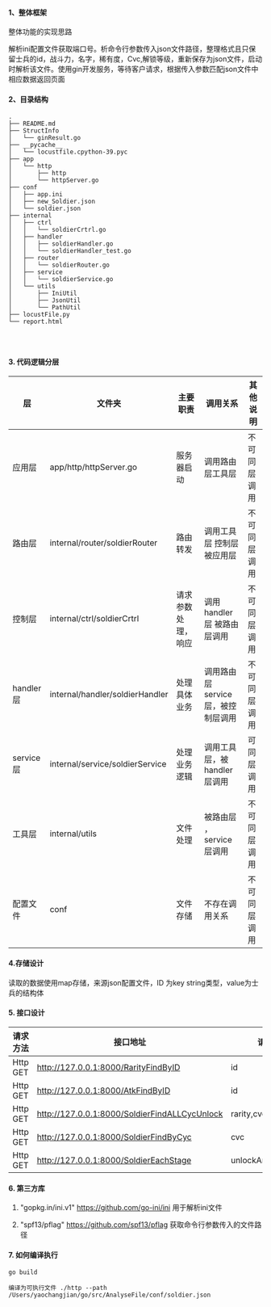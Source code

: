 #### 1、整体框架
整体功能的实现思路

解析ini配置文件获取端口号。析命令行参数传入json文件路径，整理格式且只保留士兵的id，战斗力，名字，稀有度，Cvc,解锁等级，重新保存为json文件，启动时解析该文件。使用gin开发服务，等待客户请求，根据传入参数匹配json文件中相应数据返回页面

#### 2、目录结构

```
.
├── README.md
├── StructInfo
│   └── ginResult.go
├── __pycache__
│   └── locustfile.cpython-39.pyc
├── app
│   └── http
│       ├── http
│       └── httpServer.go
├── conf
│   ├── app.ini
│   ├── new_Soldier.json
│   └── soldier.json
├── internal
│   ├── ctrl
│   │   └── soldierCrtrl.go
│   ├── handler
│   │   ├── soldierHandler.go
│   │   └── soldierHandler_test.go
│   ├── router
│   │   └── soldierRouter.go
│   ├── service
│   │   └── soldierService.go
│   └── utils
│       ├── IniUtil
│       ├── JsonUtil
│       └── PathUtil
├── locustFile.py
└── report.html




```

#### 3. 代码逻辑分层


|层|文件夹|主要职责|调用关系|其他说明|
| ------------ | ------------ | ------------ | ------------ | ------------ |
|应用层 |app/http/httpServer.go  |服务器启动 |调用路由层工具层   |不可同层调用
|路由层 |internal/router/soldierRouter  |路由转发 | 调用工具层 控制层 被应用层   |不可同层调用
|控制层 |internal/ctrl/soldierCrtrl  |请求参数处理，响应 | 调用handler层 被路由层调用    |不可同层调用
|handler层 |internal/handler/soldierHandler  |处理具体业务 | 调用路由层service层，被控制层调用    |不可同层调用
|service层   |internal/service/soldierService  |处理业务逻辑 | 调用工具层，被handler层调用    |可同层调用
|工具层  |internal/utils  |文件处理 | 被路由层 ，service层调用  |不可同层调用
| 配置文件 |conf  |文件存储 | 不存在调用关系    |不可同层调用

#### 4.存储设计

读取的数据使用map存储，来源json配置文件，ID 为key string类型，value为士兵的结构体

#### 5. 接口设计

|   请求方法| 接口地址  |   请求参数|   请求响应(例如)|
| ------------ | ------------ | ------------ | ------------ |
|  Http GET |   http://127.0.0.1:8000/RarityFindByID| id  |  {"Rarity":"4"} |
|   Http GET|   http://127.0.0.1:8000/AtkFindByID|  id |  {"Atk":"900"} |
| Http GET  |  http://127.0.0.1:8000/SoldierFindALLCycUnlock | rarity,cvc,unlockArena  | {"id":"11002","Name":"Giant","UnlockArena":"2","Rarity":"3","Atk":"3300","Cvc":"1000"}|
| Http GET  |http://127.0.0.1:8000/SoldierFindByCyc   |  cvc | {"id":"15902","Name":"Spear Thrower","UnlockArena":"4","Rarity":"3","Atk":"73","Cvc":"1000"}  |
| Http GET  | http://127.0.0.1:8000/SoldierEachStage  |unlockArena   |  {"id":"11002","Name":"Giant","UnlockArena":"2","Rarity":"3","Atk":"3300","Cvc":"1000"} |

#### 6. 第三方库

1. "gopkg.in/ini.v1"
   https://github.com/go-ini/ini
   用于解析ini文件

2. "spf13/pflag"
   https://github.com/spf13/pflag
   获取命令行参数传入的文件路径

#### 7. 如何编译执行

`
go build
`

`
编译为可执行文件
./http --path /Users/yaochangjian/go/src/AnalyseFile/conf/soldier.json
`







